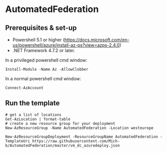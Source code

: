 # AutomatedFederation

## Prerequisites & set-up
-  Powershell 5.1 or higher (https://docs.microsoft.com/en-us/powershell/azure/install-az-ps?view=azps-2.4.0)
- .NET Framework 4.7.2 or later.

In a privileged powershell cmd window:
```
Install-Module -Name Az -AllowClobber
```

In a normal powershell cmd window:
```
Connect-AzAccount
```

## Run the template
```
# get a list of locations
Get-AzLocation | format-table
# create a new resource group for your deployment
New-AzResourceGroup -Name AutomatedFederation -Location westeurope 

New-AzResourceGroupDeployment -ResourceGroupName AutomatedFederation -TemplateUri https://raw.githubusercontent.com/Mich-b/AutomatedFederation/master/vm_dc_azuredeploy.json
```